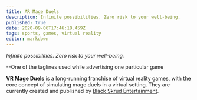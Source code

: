 ```yaml
---
title: AR Mage Duels
description: Infinite possibilities. Zero risk to your well-being.
published: true
date: 2020-09-06T17:46:18.459Z
tags: sports, games, virtual reality
editor: markdown
---
```


*Infinite possibilities. Zero risk to your well-being.*

--One of the taglines used while advertising one particular game

**VR Mage Duels** is a long-running franchise of virtual reality games, with the core concept of simulating mage duels in a virtual setting. They are currently created and published by [Black Skrud Entertainment](/Black_Skrud_Entertainment "wikilink").